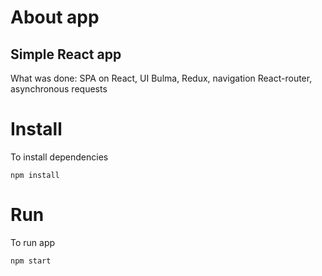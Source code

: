 # About app

## Simple React app

What was done:
SPA on React, UI Bulma,
Redux,
navigation React-router,
asynchronous requests

# Install

To install dependencies

```shell
npm install
```

# Run

To run app

```shell
npm start
```
